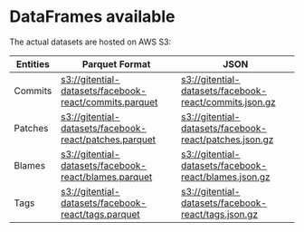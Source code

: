 # DataFrames available

The actual datasets are hosted on AWS S3:

Entities|Parquet Format|JSON
---|---|---
Commits|[s3://gitential-datasets/facebook-react/commits.parquet](https://s3.amazonaws.com/gitential-datasets/facebook-react/commits.parquet)|[s3://gitential-datasets/facebook-react/commits.json.gz](https://s3.amazonaws.com/gitential-datasets/facebook-react/commits.json.gz)
Patches|[s3://gitential-datasets/facebook-react/patches.parquet](https://s3.amazonaws.com/gitential-datasets/facebook-react/patches.parquet)|[s3://gitential-datasets/facebook-react/patches.json.gz](https://s3.amazonaws.com/gitential-datasets/facebook-react/patches.json.gz)
Blames|[s3://gitential-datasets/facebook-react/blames.parquet](https://s3.amazonaws.com/gitential-datasets/facebook-react/blames.parquet)|[s3://gitential-datasets/facebook-react/blames.json.gz](https://s3.amazonaws.com/gitential-datasets/facebook-react/blames.json.gz)
Tags|[s3://gitential-datasets/facebook-react/tags.parquet](https://s3.amazonaws.com/gitential-datasets/facebook-react/tags.parquet)|[s3://gitential-datasets/facebook-react/tags.json.gz](https://s3.amazonaws.com/gitential-datasets/facebook-react/tags.json.gz)
